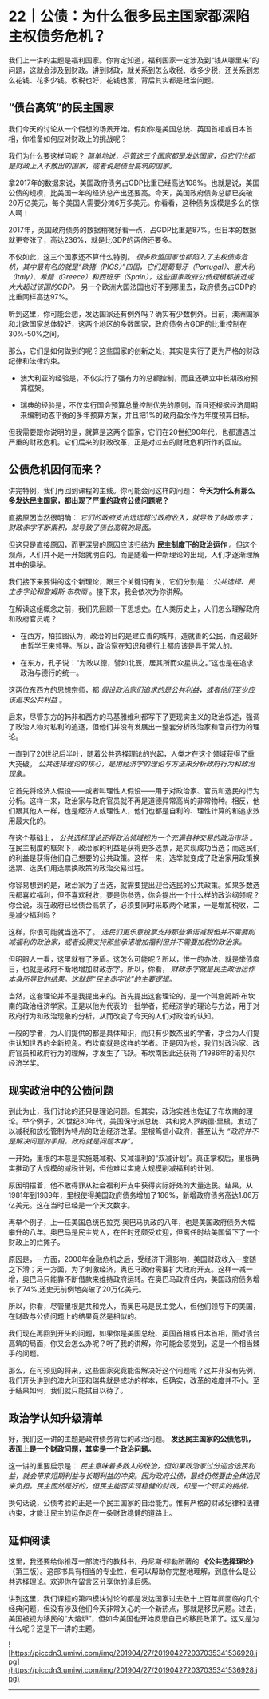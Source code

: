# 22｜公债：为什么很多民主国家都深陷主权债务危机？

我们上一讲的主题是福利国家。你肯定知道，福利国家一定涉及到“钱从哪里来”的问题，这就会涉及到财政。讲到财政，就关系到怎么收税、收多少税，还关系到怎么花钱、花多少钱。收税也好，花钱也罢，背后其实都是政治问题。

## “债台高筑”的民主国家

我们今天的讨论从一个假想的场景开始。假如你是美国总统、英国首相或日本首相，你准备如何应对财政上的挑战呢？

我们为什么要这样问呢？ *简单地说，尽管这三个国家都是发达国家，但它们也都是财政上入不敷出的国家，或者说是债台高筑的国家。*

拿2017年的数据来说，美国政府债务占GDP比重已经高达108%。也就是说，美国公债的规模，比美国一年的经济总产出还要高。今天，美国政府债务总额已突破20万亿美元，每个美国人需要分摊6万多美元。你看看，这种债务规模是多么的惊人啊！

2017年，英国政府债务的数据稍微好看一点，占GDP比重是87%。但日本的数据就更夸张了，高达236%，就是比GDP的两倍还要多。

不仅如此，这三个国家还不算什么特例。 *很多欧盟国家也都陷入了主权债务危机，其中最有名的就是“欧猪（PIGS）”四国，它们是葡萄牙（Portugal）、意大利（Italy）、希腊（Greece）和西班牙（Spain），这些国家政府公债规模都接近或大大超过该国的GDP。* 另一个欧洲大国法国也好不到哪里去，政府债务占GDP的比重同样高达97%。

听到这里，你可能会想，发达国家还有例外吗？确实有少数例外。目前，澳洲国家和北欧国家总体较好，这两个地区的多数国家，政府债务占GDP的比重控制在30%-50%之间。

那么，它们是如何做到的呢？这些国家的创新之处，其实是实行了更为严格的财政纪律和法律约束。

* 澳大利亚的经验是，不仅实行了强有力的总额控制，而且还确立中长期政府预算框架。

* 瑞典的经验是，不仅实行国会预算总量控制优先的原则，而且还根据经济周期来编制动态平衡的多年预算方案，并且把1%的政府盈余作为年度预算目标。

但我需要跟你说明的是，就算是这两个国家，它们在20世纪90年代，也都遭遇过严重的财政危机。它们后来的财政改革，正是对过去的财政危机所作的回应。

## 公债危机因何而来？

讲完特例，我们再回到课程的主线。你可能会问这样的问题： **今天为什么有那么多发达民主国家，都出现了严重的政府公债问题呢？**

直接原因当然很明确： *它们的政府支出远远超过政府收入，就导致了财政赤字；财政赤字不断累积，就导致了债台高筑的局面。*

但这只是直接原因，而更深层的原因应该归结为 **民主制度下的政治运作** 。但这个观点，人们并不是一开始就明白的。而是随着一种新理论的出现，人们才逐渐理解其中的奥秘。

我们接下来要讲的这个新理论，跟三个关键词有关，它们分别是： *公共选择、民主赤字论和詹姆斯·布坎南* 。接下来，我会依次为你讲解。

在解读这组概念之前，我们先回顾一下思想史。在人类历史上，人们怎么理解政府和政府官员呢？

* 在西方，柏拉图认为，政治的目的是建立善的城邦，造就善的公民，而这最好由哲学王来领导。所以，政治家在知识和德行上都应该是异于常人的。

* 在东方，孔子说：“为政以德，譬如北辰，居其所而众星拱之。”这也是在追求政治与德行的统一。

这两位东西方的思想宗师，都 *假设政治家们追求的是公共利益，或者他们至少应该追求公共利益* 。

后来，尽管东方的韩非和西方的马基雅维利都写下了更现实主义的政治叙述，强调了政治人物对私利的追逐，但他们并没有发展出一整套分析政治家和官员行为的理论。

一直到了20世纪后半叶，随着公共选择理论的兴起，人类才在这个领域获得了重大突破。 *公共选择理论的核心，是用经济学的理论与方法来分析政府行为和政治现象。*

它首先将经济人假设——或者叫理性人假设——用于对政治家、官员和选民的行为分析。这样一来，政治家与政府官员就不再是道德异常高尚的非常物种。相反，他们跟其他人一样，也是经济人或理性人，他们也都是自利的、理性计算的和追求效用最大化的。

在这个基础上， *公共选择理论还将政治领域视为一个充满各种交易的政治市场* 。在民主制度的框架下，政治家的利益是获得更多选票，是实现成功当选；而选民们的利益是获得他们自己想要的公共政策。这样一来，选举就变成了政治家用政策换选票、选民们用选票换政策的政治交易过程。

你容易想到的是，政治家为了当选，就需要提出迎合选民的公共政策。如果多数选民都喜欢福利，但不喜欢税收，要是你参选，你会提出一个什么样的政治纲领呢？你会说，现在政府已经债台高筑了，必须要同时采取两个政策，一是增加税收，二是减少福利吗？

这样，你很可能就当选不了。 *选民们更乐意投票支持那些承诺减税但并不需要削减福利的政治家，或者投票支持那些承诺增加福利但并不需要加税的政治家。*

但明眼人一看，这里就有了矛盾。这怎么可能呢？所以，惟一的办法，就是举债度日，也就是政府不断地增加财政赤字。所以，你看， *财政赤字就是民主政治运作本身所导致的结果。这就是“民主赤字论”的主要逻辑。*

当然，这套理论并不是我提出来的。首先提出这套理论的，是一个叫詹姆斯·布坎南的政治经济学家。正是以他为代表的一批学者，把经济学的理论与方法，用于对政府行为和政治现象的分析，从而改变了今天的人们对政治的认知。

一般的学者，为人们提供的都是具体知识，而只有少数杰出的学者，才会为人们提供认知世界的全新视角。布坎南就是这样的学者。正是因为他，我们对政治家、政府官员和政府行为的理解，才发生了飞跃。布坎南因此还获得了1986年的诺贝尔经济学奖。

## 现实政治中的公债问题

到此为止，我们讨论的还只是理论问题。但其实，政治实践也佐证了布坎南的理论。举个例子，20世纪80年代，美国保守派总统、共和党人罗纳德·里根，发动了以减税和放松管制为特点的政治经济改革。里根笃信小政府，甚至认为 *“政府并不是解决问题的手段，政府就是问题本身”。*

一开始，里根的本意是实施既减税、又减福利的“双减计划”。真正掌权后，里根确实推动了大规模的减税计划，但他难以实施大规模削减福利的计划。

原因明摆着，他不敢得罪从社会福利开支中获得实际好处的大量选民。结果，从1981年到1989年，里根使得美国政府债务增加了186%，新增政府债务高达1.86万亿美元。这在当时已经是一个天文数字。

再举个例子，上一任美国总统巴拉克·奥巴马执政的八年，也是美国政府债务大幅攀升的八年。奥巴马是民主党人，在任时还颇受欢迎，但离任时给美国留下了一个财政上的烂摊子。

原因是，一方面，2008年金融危机之后，受经济下滑影响，美国财政收入一度随之下滑；另一方面，为了刺激经济，奥巴马政府需要扩大政府开支。这样一减一增，奥巴马只能靠不断借款来维持政府运转。在奥巴马政府任内，美国政府债务增长了74%,还史无前例地突破了20万亿美元。

所以，你看，尽管里根是共和党人，而奥巴马是民主党人，但他们领导下的美国，在财政与公债问题上的结果竟然是相似的。

我们现在再回到开头的问题，如果你是美国总统、英国首相或日本首相，面对债台高筑的局面，你又会怎么办呢？听了我的讲解，你可能会感觉到，这是一个相当棘手的问题。

那么，在可预见的将来，这些国家究竟能否解决好这个问题呢？这并非没有先例，我们开头讲到的澳大利亚和瑞典就是成功的样本，但确实，改革的难度并不小。至于结果如何，我们就只能拭目以待了。

## 政治学认知升级清单

好，我们这一讲的主题是政府债务背后的政治问题。 **发达民主国家的公债危机，表面上是一个财政问题，其实是一个政治问题。**

这一讲的重要启示是： *民主意味着多数人的统治，但如果政治家过分迎合选民利益，就会带来短期利益与长期利益的冲突。因为政府公债，最终仍然要由全体选民来负担。民主固然是好的，但民主能否实现稳健的财政，却是一个现实的挑战。*

换句话说，公债考验的正是一个民主国家的自治能力。惟有严格的财政纪律和法律约束，才能让民主的运作走在一条财政稳健的道路上。

## 延伸阅读

这里，我还要给你推荐一部流行的教科书，丹尼斯·缪勒所著的 **《公共选择理论》** （第三版）。这部书具有相当的专业性，但可以帮助你完整地理解，到底什么是公共选择理论。欢迎你在留言区分享你的读后感。

讲到这里，我们课程的第四模块讨论的都是发达国家过去数十上百年间面临的几个经典问题，但没有涉及他们今天非常关心的一个新热点，那就是移民问题。过去，美国被视为移民的“大熔炉”，但如今美国也开始反思自己的移民政策了。这又是为什么呢？这是下一讲的主题。

![https://piccdn3.umiwi.com/img/201904/27/201904272037035341536928.jpg](https://piccdn3.umiwi.com/img/201904/27/201904272037035341536928.jpg)

---
